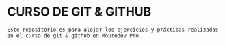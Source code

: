 # CURSO DE GIT & GITHUB 

```
Este repositorio es para alojar los ejercicios y prácticas realizadas en el curso de git & github en Mouredev Pro.

```